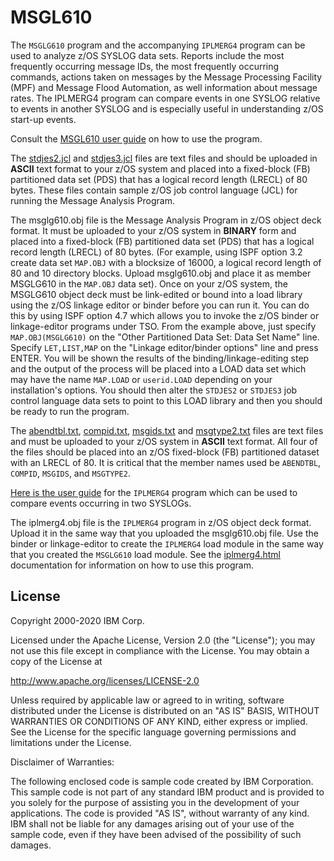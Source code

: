 # MSGL610

The `MSGLG610` program and the accompanying `IPLMERG4` program can be used to analyze z/OS SYSLOG data sets. Reports include the most frequently occurring message IDs, the most frequently occurring commands, actions taken on messages by the Message Processing Facility (MPF) and Message Flood Automation, as well information about message rates. The IPLMERG4 program can compare events in one SYSLOG relative to events in another SYSLOG and is especially useful in understanding z/OS start-up events.

Consult the [MSGL610 user guide](guide160.html) on how to use the program.

The [stdjes2.jcl](stdjes2.jcl) and [stdjes3.jcl](stdjes3.jcl) files are text files and should be uploaded in
**ASCII** text format to your z/OS system and placed into a fixed-block (FB)
partitioned data set (PDS) that has a logical record length (LRECL) of 80
bytes. These files contain sample z/OS job control language (JCL) for running
the Message Analysis Program.

The msglg610.obj file is the Message Analysis Program in z/OS object deck
format. It must be uploaded to your z/OS system in **BINARY** form and placed into
a fixed-block (FB) partitioned data set (PDS) that has a logical record length
(LRECL) of 80 bytes. (For example, using ISPF option 3.2 create data set
`MAP.OBJ` with a blocksize of 16000, a logical record length of 80 and 10
directory blocks. Upload msglg610.obj and place it as member MSGLG610 in the
`MAP.OBJ` data set). Once on your z/OS system, the MSGLG610 object deck must be
link-edited or bound into a load library using the z/OS linkage editor or
binder before you can run it. You can do this by using ISPF option 4.7 which
allows you to invoke the z/OS binder or linkage-editor programs under TSO. From
the example above, just specify `MAP.OBJ(MSGLG610)` on the "Other Partitioned
Data Set: Data Set Name" line. Specify `LET,LIST,MAP` on the "Linkage
editor/binder options" line and press ENTER. You will be shown the results of
the binding/linkage-editing step and the output of the process will be placed
into a LOAD data set which may have the name `MAP.LOAD` or `userid.LOAD` depending
on your installation's options. You should then alter the `STDJES2` or `STDJES3`
job control language data sets to point to this LOAD library and then you
should be ready to run the program.

The [abendtbl.txt](abendtbl.txt), [compid.txt](compid.txt), [msgids.txt](msgids.txt) and
[msgtype2.txt](msgtype2.txt) files are text files and must be uploaded to your z/OS system in
**ASCII** text format. All four of the files should be placed into an z/OS fixed-block
(FB) partitioned dataset with an LRECL of 80. It is critical that the member names
used be `ABENDTBL`, `COMPID`, `MSGIDS`, and `MSGTYPE2`.

[Here is the user guide](iplmerg4.html) for the `IPLMERG4` program which can be used
to compare events occurring in two SYSLOGs.

The iplmerg4.obj file is the `IPLMERG4` program in z/OS object deck format. Upload
it in the same way that you uploaded the msglg610.obj file. Use the binder or
linkage-editor to create the `IPLMERG4` load module in the same way that you
created the `MSGLG610` load module. See the [iplmerg4.html](iplmerg4.html) documentation for
information on how to use this program.

## License

Copyright 2000-2020 IBM Corp.

Licensed under the Apache License, Version 2.0 (the "License");
you may not use this file except in compliance with the License.
You may obtain a copy of the License at

http://www.apache.org/licenses/LICENSE-2.0

Unless required by applicable law or agreed to in writing,
software distributed under the License is distributed on an
"AS IS" BASIS, WITHOUT WARRANTIES OR CONDITIONS OF ANY KIND,
either express or implied. See the License for the specific
language governing permissions and limitations under the
License.

Disclaimer of Warranties:

The following enclosed code is sample code created by IBM
Corporation.  This sample code is not part of any standard
IBM product and is provided to you solely for the purpose
of assisting you in the development of your applications.
The code is provided "AS IS", without warranty of any kind.
IBM shall not be liable for any damages arising out of your
use of the sample code, even if they have been advised of
the possibility of such damages.
